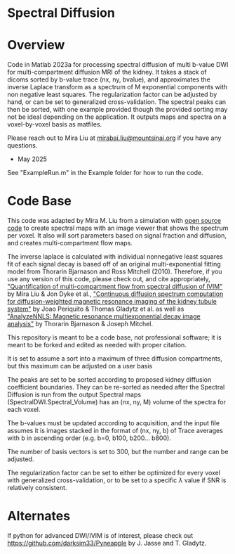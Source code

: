 # Spectral Diffusion

# Overview
Code in Matlab 2023a for processing spectral diffusion of multi b-value DWI for multi-compartment diffusion MRI of the kidney. 
It takes a stack of dicoms sorted by b-value trace (nx, ny, bvalue), and approximates the inverse Laplace transform as a spectrum of M exponential components with non negative least squares. 
The regularization factor can be adjusted by hand, or can be set to generalized cross-validation.
The spectral peaks can then be sorted, with one example provided though the provided sorting may not be ideal depending on the application. 
It outputs maps and spectra on a voxel-by-voxel basis as matfiles.

Please reach out to Mira Liu at mirabai.liu@mountsinai.org if you have any questions.
- May 2025

See "ExampleRun.m" in the Example folder for how to run the code.

# Code Base
This code was adapted by Mira M. Liu from a simulation with [open source code](https://github.com/JoaoPeriquito/NNLS_computation_of_renal_DWI) to create spectral maps with an image viewer that shows the spectrum per voxel. It also will sort parameters based on signal fraction and diffusion, and creates multi-compartment flow maps.

The inverse laplace is calculated with individual nonnegative least squares fit of each signal decay is based off of an original multi-exponential fitting model from Thorarin Bjarnason and Ross Mitchell (2010). 
Therefore, if you use any version of this code, please check out, and cite appropriately, ["Quantification of multi-compartment flow from spectral diffusion of IVIM"](https://doi.org/10.48550/arXiv.2408.06427) by Mira Liu & Jon Dyke et al., ["Continuous diffusion spectrum computation for diffusion-weighted magnetic resonance imaging of the kidney tubule system"](https://doi.org/10.21037/qims-20-1360) by Joao Periquito & Thomas Gladytz et al. as well as ["AnalyzeNNLS: Magnetic resonance multiexponential decay image analysis"](https://doi.org/10.1016/j.jmr.2010.07.008) by Thorarin Bjarnason & Joseph Mitchel.

This repository is meant to be a code base, not professional software; it is meant to be forked and edited as needed with proper citation.

It is set to assume a sort into a maximum of three diffusion compartments, but this maximum can be adjusted on a user basis

The peaks are set to be sorted according to proposed kidney diffusion coefficient boundaries. They can be re-sorted as needed after the Spectral Diffusion is run from the output Spectral maps (SpectralDWI.Spectral_Volume) has an (nx, ny, M) volume of the spectra for each voxel.

The b-values must be updated according to acquisition, and the input file assumes it is images stacked in the format of (nx, ny, b) of Trace averages with b in ascending order (e.g. b=0, b100, b200... b800).

The number of basis vectors is set to 300, but the number and range can be adjusted. 

The regularization factor can be set to either be optimized for every voxel with generalized cross-validation, or to be set to a specific $\lambda$ value if SNR is relatively consistent.

# Alternates
If python for advanced DWI/IVIM is of interest, please check out https://github.com/darksim33/Pyneapple by J. Jasse and T. Gladytz.
